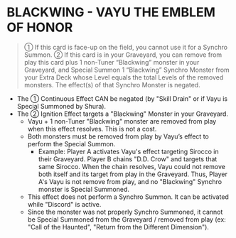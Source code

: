 # BLACKWING - VAYU THE EMBLEM OF HONOR

> ① If this card is face-up on the field, you cannot use it for a Synchro Summon. ② If this card is in your Graveyard, you can remove from play this card plus 1 non-Tuner “Blackwing” monster in your Graveyard, and Special Summon 1 “Blackwing” Synchro Monster from your Extra Deck whose Level equals the total Levels of the removed monsters. The effect(s) of that Synchro Monster is negated.

*   The ① Continuous Effect CAN be negated (by "Skill Drain" or if Vayu is Special Summoned by Shura).
*   The ② Ignition Effect targets a "Blackwing" Monster in your Graveyard.
    *   Vayu + 1 non-Tuner "Blackwing" monster are removed from play when this effect resolves. This is not a cost.
    *   Both monsters must be removed from play by Vayu’s effect to perform the Special Summon.
        *   Example: Player A activates Vayu's effect targeting Sirocco in their Graveyard. Player B chains "D.D. Crow" and targets that same Sirocco. When the chain resolves, Vayu could not remove both itself and its target from play in the Graveyard. Thus, Player A's Vayu is not remove from play, and no "Blackwing" Synchro monster is Special Summoned.
    *   This effect does not perform a Synchro Summon. It can be activated while "Discord" is active.
    *   Since the monster was not properly Synchro Summoned, it cannot be Special Summoned from the Graveyard / removed from play (ex: "Call of the Haunted", "Return from the Different Dimension").
